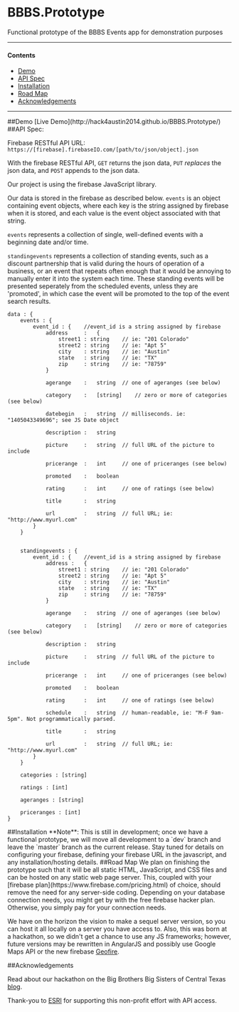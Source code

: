 BBBS.Prototype
==============
Functional prototype of the BBBS Events app for demonstration purposes

---
#### Contents
* [Demo](#demo)
* [API Spec](#api)
* [Installation](#installation)
* [Road Map](#road)
* [Acknowledgements](#credits)

---



<a name="demo">
##Demo
[Live Demo](http://hack4austin2014.github.io/BBBS.Prototype/)

<a name="api">
##API Spec:

Firebase RESTful API URL: `https://[firebase].firebaseIO.com/[path/to/json/object].json`

With the firebase RESTful API, `GET` returns the json data, `PUT` *replaces* the json data, and `POST` appends to the json data.

Our project is using the firebase JavaScript library. 

Our data is stored in the firebase as described below. `events` is an object containing event objects, where each key is the string assigned by firebase when it is stored, and each value is the event object associated with that string.

`events` represents a collection of single, well-defined events with a beginning date and/or time.

`standingevents` represents a collection of standing events, such as a discount partnership that is valid during the hours of operation of a business, or an event that repeats often enough that it would be annoying to manually enter it into the system each time. These standing events will be presented seperately from the scheduled events, unless they are 'promoted', in which case the event will be promoted to the top of the event search results.

```
data : {
	events : {
		event_id : {	//event_id is a string assigned by firebase
			address 	: 	{
				street1 : string 	// ie: "201 Colorado"
				street2 : string	// ie: "Apt 5"
				city 	: string	// ie: "Austin"
				state	: string	// ie: "TX"
				zip		: string	// ie: "78759"
			}

			agerange 	:	string	// one of ageranges (see below)

			category 	:	[string]	// zero or more of categories (see below)

			datebegin	:	string	// milliseconds. ie: "1405043349696"; see JS Date object

			description	:	string

			picture		:	string	// full URL of the picture to include

			pricerange	:	int		// one of priceranges (see below)

			promoted	:	boolean

			rating		:	int		// one of ratings (see below)

			title		:	string

			url 		:	string	// full URL; ie: "http://www.myurl.com"
		}
	}


	standingevents : {
		event_id : {	//event_id is a string assigned by firebase
			address : 	{
				street1 : string 	// ie: "201 Colorado"
				street2 : string	// ie: "Apt 5"
				city 	: string	// ie: "Austin"
				state	: string	// ie: "TX"
				zip		: string	// ie: "78759"
			}

			agerange 	:	string	// one of ageranges (see below)

			category 	:	[string]	// zero or more of categories (see below)

			description	:	string

			picture		:	string	// full URL of the picture to include

			pricerange	:	int		// one of priceranges (see below)

			promoted	:	boolean

			rating		:	int		// one of ratings (see below)

			schedule	:	string	// human-readable, ie: "M-F 9am-5pm". Not programmatically parsed.

			title		:	string

			url 		:	string	// full URL; ie: "http://www.myurl.com"
		}
	}

	categories : [string]

	ratings : [int]

	ageranges : [string]

	priceranges : [int]
}
```

<a name="isntallation">
##Installation
**Note**: This is still in development; once we have a functional prototype, we will move all development to a `dev` branch and leave the `master` branch as the current release. Stay tuned for details on configuring your firebase, defining your firebase URL in the javascript, and any installation/hosting details.

<a name ="road">
##Road Map
We plan on finishing the prototype such that it will be all static HTML, JavaScript, and CSS files and can be hosted on any static web page server. This, coupled with your [firebase plan](https://www.firebase.com/pricing.html) of choice, should remove the need for any server-side coding. Depending on your database connection needs, you might get by with the free firebase hacker plan. Otherwise, you simply pay for your connection needs. 

We have on the horizon the vision to make a sequel server version, so you can host it all locally on a server you have access to. Also, this was born at a hackathon, so we didn't get a chance to use any JS frameworks; however, future versions may be rewritten in AngularJS and possibly use Google Maps API or the new firebase [Geofire](https://github.com/firebase/geofire/).

<a name="credits">
##Acknowledgements

Read about our hackathon on the Big Brothers Big Sisters of Central Texas [blog](http://bigmentoring.wordpress.com/2014/06/04/bbbs-hack4austin/). 

Thank-you to [ESRI](http://www.esri.com/) for supporting this non-profit effort with API access. 
